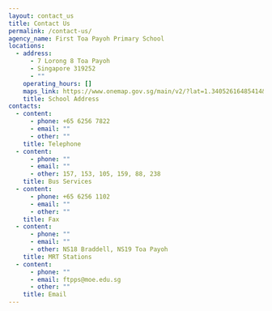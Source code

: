 ```yaml
---
layout: contact_us
title: Contact Us
permalink: /contact-us/
agency_name: First Toa Payoh Primary School
locations:
  - address:
      - 7 Lorong 8 Toa Payoh
      - Singapore 319252
      - ""
    operating_hours: []
    maps_link: https://www.onemap.gov.sg/main/v2/?lat=1.34052616485414&lng=103.855667534587
    title: School Address
contacts:
  - content:
      - phone: +65 6256 7822
      - email: ""
      - other: ""
    title: Telephone
  - content:
      - phone: ""
      - email: ""
      - other: 157, 153, 105, 159, 88, 238
    title: Bus Services
  - content:
      - phone: +65 6256 1102
      - email: ""
      - other: ""
    title: Fax
  - content:
      - phone: ""
      - email: ""
      - other: NS18 Braddell, NS19 Toa Payoh
    title: MRT Stations
  - content:
      - phone: ""
      - email: ftpps@moe.edu.sg
      - other: ""
    title: Email
---
```

